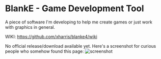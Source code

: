 # BlankE - Game Development Tool
A piece of software I'm developing to help me create games or just work with graphics in general.

WIKI: https://github.com/xharris/blanke4/wiki


No official release/download available yet.
Here's a screenshot for curious people who somehow found this page:
![screenshot](https://puu.sh/uXZ3h/d64bcfd65b.png)
